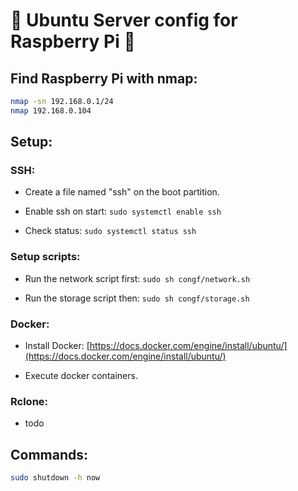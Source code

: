 # 🐧 Ubuntu Server config for Raspberry Pi 🍓

## Find Raspberry Pi with nmap:

```sh
nmap -sn 192.168.0.1/24
nmap 192.168.0.104
```

## Setup:

### SSH:

- Create a file named "ssh" on the boot partition.

- Enable ssh on start: `sudo systemctl enable ssh`

- Check status: `sudo systemctl status ssh`

### Setup scripts:

- Run the network script first: `sudo sh congf/network.sh`

- Run the storage script then: `sudo sh congf/storage.sh`

### Docker:

- Install Docker: [https://docs.docker.com/engine/install/ubuntu/](https://docs.docker.com/engine/install/ubuntu/)

- Execute docker containers.

### Rclone:

- todo

## Commands:

```sh
sudo shutdown -h now
```
